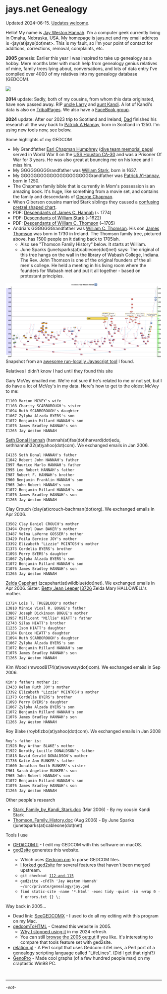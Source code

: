 # jays.net Genealogy

Updated 2024-06-15. [Updates welcome](https://github.com/jhannah/jays.net/issues).

Hello! My name is [Jay Weston Hannah](http://jays.net/genealogy/static-site/I1265.html).
I'm a computer geek currently living in Omaha, Nebraska, USA.
My homepage is [jays.net](http://jays.net)
and my email address is &lt;jay(at)jays(dot)net&gt;.
This is my fault, so I'm your point of contact for additions, corrections, removal, complaints, etc.

**2005** genesis: Earlier this year I was inspired to take up genealogy as a hobby. Mere months later with much
help from genealogy genius relatives of mine, family trees lying about, conversations, and lots of data entry I've
compiled over 4000 of my relatives into my genealogy database (GEDCOM).

![](thomson_big.jpg)

**2014** update: Sadly, both of my cousins, from whom this data originated, have now passed away. RIP
[uncle Larry](http://jays.net/genealogy/static-site/I954.html) and 
[aunt Kandi](http://jays.net/genealogy/static-site/I2.html).
A lot of Kandi's data is also on [TribalPages](http://starkreeder.tribalpages.com).
We also have a [FaceBook group](https://www.facebook.com/groups/StarkReeder).

**2024** update: After our 2023 trip to Scotland and Ireland,
[Dad](http://jays.net/genealogy/static-site/I1076.html) finished his research all the way back to
[Patrick A'Hannay](http://jays.net/genealogy/static-site/I4183.html), born in Scotland in 1250.
I'm using new tools now, see below.

Some highlights of my GEDCOM

* My Grandfather [Earl Chapman Humphrey](http://jays.net/genealogy/static-site/I1581.html)
([dive team memorial page](https://usshoustondive.com/divers/jay_hannah/)) served in World War II on the
[USS Houston CA-30](http://www.usshouston.org/) and was a Prisoner Of War for 3 years.
He was also great at bouncing me on his knee and I miss him.
* My GGGGGGGGGrandfather was [William Stark](http://jays.net/genealogy/static-site/I894.html), born in 1637.
* My GGGGGGGGGGGGGGGGGGGGGGrandfather was [Patrick A'Hannay](http://jays.net/genealogy/static-site/I4183.html), born in 1250.
* The Chapman family bible that is currently in Mom's possession is an amazing book.
It's huge, like something from a movie set, and contains the family and descendants of
[George Chapman](http://jays.net/genealogy/static-site/I3992.html).
* When Giberson cousins married Stark siblings they caused a 
[confusing pretzel shaped chart](http://jays.net/genealogy/starks_and_gibersons.png).
* PDF: [Descendants of James C. Hannah](hannah.pdf) (~ 1774)
* PDF: [Descendants of William Stark](stark.pdf) (~1622)
* PDF: [Descendants of William C. Thomson](thomson.pdf) (~1705)
* Andria's GGGGGGGrandfather was [William C. Thomson](http://jays.net/genealogy/static-site/I4062.html).
His son [James Thomson](http://jays.net/genealogy/static-site/I4089.html) was born in 1730 in Ireland.
The Thomson family tree, pictured above, has 1500 people on it dating back to 1705ish.
  * Also see "Thomson Family History" below. It starts at William.
  * June Sparks (junetsparks(at)cableone(dot)net) says: The original of this tree hangs on the wall in the
  library of Wabash College, Indiana. The Rev. John Thomson is one of the original founders of the all men's
  college. He held a meeting in his living room where the founders for Wabash met and put it all together - based
  on protestant principles.

![](jay_ancestors.png)
Snapshot from an [awesome run-locally Javascript tool](https://learnforeverlearn.com/ancestors/) I found.

Relatives I didn't know I had until they found this site

Gary McVey emailed me. We're not sure if he's related to me or not yet, but I do have
a lot of McVey's in my data. Here's how to get to the oldest McVey to me:
```
I1109 Marion MCVEY's wife 
I1108 Charity SCARBOROUGH's sister 
I1094 Ruth SCARBOROUGH's daughter 
I1067 Zylpha Alzada BYERS's son 
I1072 Benjamin Millard HANNAH's son 
I1076 James Bradley HANNAH's son 
I1265 Jay Weston HANNAH 

```
[Seth Donal Hannah](http://www.myspace.com/devilmob) (hannah(at)fas(dot)harvard(dot)edu, sethhannah32(at)yahoo(dot)com).
   We exchanged emails in Jan 2006.
```
I4135 Seth Donal HANNAH's father
I1042 Robert John HANNAH's father
I997 Maurice Marlo HANNAH's father
I995 Leo Robert HANNAH's father
I987 Robert F. HANNAH's brother
I960 Benjamin Franklin HANNAH's son
I965 John Robert HANNAH's son
I1072 Benjamin Millard HANNAH's son
I1076 James Bradley HANNAH's son
I1265 Jay Weston HANNAH
```

Clay Crouch (clay(at)crouch-bachman(dot)org).
   We exchanged emails in Apr 2006.
```
I3502 Clay Daniel CROUCH's mother
I3494 Cheryl Dawn BAKER's mother
I3487 Velma LaVerne GOSSER's mother
I3429 Foila Bernice JOY's mother
I3392 Elizabeth "Lizzie" MCINTOSH's mother
I1373 Cordelia BYERS's brother
I1093 Perry BYERS's daughter
I1067 Zylpha Alzada BYERS's son
I1072 Benjamin Millard HANNAH's son
I1076 James Bradley HANNAH's son
I1265 Jay Weston HANNAH
```

[Zelda Capehart](http://freepages.genealogy.rootsweb.com/~mcapehart/) (zcapehart(at)wildblue(dot)net).
   We exchanged emails in Apr 2006.
   Sister: [Betty Jean Leeper](http://freepages.genealogy.rootsweb.com/~jeanlee/)
[I3726](http://jays.net/genealogy/static-site/I3726.html) Zelda Mary HALLOWELL's mother.
```
I3724 Lois T. TRUEBLOOD's mother
I3810 Minnie Vioal R. BOGUE's father
I3807 Joseph Dickinson BOGUE's mother
I3957 Millicent "Millie" HIATT's father
I2743 Silas HIATT's brother
I1235 Isom HIATT's daughter
I1104 Eunice HIATT's daughter
I1094 Ruth SCARBOROUGH's daughter
I1067 Zylpha Alzada BYERS's son
I1072 Benjamin Millard HANNAH's son
I1076 James Bradley HANNAH's son
I1265 Jay Weston HANNAH
```

Kim Wood (mwood8174(at)wowway(dot)com).
   We exchanged emails in Sep 2006.
```
Kim's fathers mother is:
I3433 Helen Ruth JOY's mother
I3392 Elizabeth "Lizzie" MCINTOSH's mother
I1373 Cordelia BYERS's brother
I1093 Perry BYERS's daughter
I1067 Zylpha Alzada BYERS's son
I1072 Benjamin Millard HANNAH's son
I1076 James Bradley HANNAH's son
I1265 Jay Weston HANNAH
```

Roy Blake (roybfizbo(at)yahoo(dot)com).
   We exchanged emails in Jan 2008
```
Roy's father is:
I1928 Roy Arthur BLAKE's mother
I1922 Dorothy Lucille DONALDSON's father
I1818 David Gerald DONALDSON's mother
I1736 Katie Ann BUNKER's father
I1600 Jonathan Smith BUNKER's sister
I961 Sarah Angeline BUNKER's son
I965 John Robert HANNAH's son
I1072 Benjamin Millard HANNAH's son
I1076 James Bradley HANNAH's son
I1265 Jay Weston HANNAH 
```

  Other people's research
  <ul>
    <li>
      <a href="Stark_Family_by_Kandi_Stark.doc">Stark_Family_by_Kandi_Stark.doc</a> (Mar 2006) - By my cousin Kandi
      Stark
    </li>
    <li>
      <a href="Thomson_Family_History.doc">Thomson_Family_History.doc</a> (Aug 2006) - By June Sparks
      (junetsparks(at)cableone(dot)net)
    </li>
  </ul>

  <p>Tools I use</p>
  <ul>
    <li>
      <a href="https://geditcom.com">GEDitCOM II</a> - I edit my GEDCOM with this software on macOS.
    </li>
    <li>
      <a href="https://github.com/nigelhorne/ged2site">ged2site</a> generates this website.
    </li>
    <ul>
      <li>Which uses <a href="https://metacpan.org/pod/Gedcom">Gedcom.pm</a> to parse GEDCOM files.
      </li>
      <li>
        <a href="https://github.com/jhannah/ged2site">I forked ged2site</a> for several features that haven't been
        merged upstream.
      </li>
      <li><code>git checkout <a href="https://github.com/jhannah/ged2site/tree/112-and-115">112-and-115</a></code></li>
      <li><code>ged2site -cFdlh 'Jay Weston Hannah' ~/src/private/genealogy/jay.ged</code></li>
      <li><code>find static-site -name '*.html' -exec tidy -quiet -im -wrap 0 -f errors.txt {} \;</code></li>
    </ul>
  </ul>

  <p>Way back in 2005...</p>
  <ul>
    <li>Dead link: <a href="http://www.dcs.qmul.ac.uk/~keithc/family-history/see-gedcom/">SeeGEDCOMX</a> - I used to do
    all my editing with this program on my Mac.
    </li>
    <li>
      <a href="https://github.com/danio/gedcomtohtml">gedcomToHTML</a> - Created this website in 2005.
      <ul>
        <li>
          <a href="https://github.com/jhannah/gedcomtohtml/blob/master/jays_changes.md">Why I stopped using it</a> in
          my 2024 refresh.
        </li>
        <li>You can still <a href="http://jays.net/genealogy/Html/I1265.html">browse the 2005 output</a> if you like.
        It's interesting to compare that tools feature set with ged2site.
        </li>
      </ul>
    </li>
    <li>
      <a href="relation_pl.txt">relation.pl</a> - A Perl script that uses Gedcom::LifeLines, a Perl port of a genealogy
      scripting language called "LifeLines". (Did I get that right?)
    </li>
    <li>
      <a href="http://www.genopro.com">GenoPro</a> - Made cool graphs (of a few hundred people max) on my craptastic
      Win98 PC.
    </li>
  </ul>

  <br><hr><i>-eot-</i>
</body>
</html>
